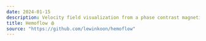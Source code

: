 ```yaml
---
date: 2024-01-15
description: Velocity field visualization from a phase contrast magnetic resonance study.
title: Hemoflow 🩸
source: "https://github.com/lewinkoon/hemoflow"
---
```

